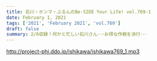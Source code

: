 ```yaml
---
title: 石川・ホンマ・ぶるんのBe-SIDE Your Life! vol.769-1
date: February 1, 2021
tags: ['2021', 'February 2021', 'vol.769']
draft: false
summary: 2/6収録！何かと忙しい石川さん･･･お得な作戦を決行･･･
---
```


http://project-phi.ddo.jp/ishikawa/ishikawa769_1.mp3